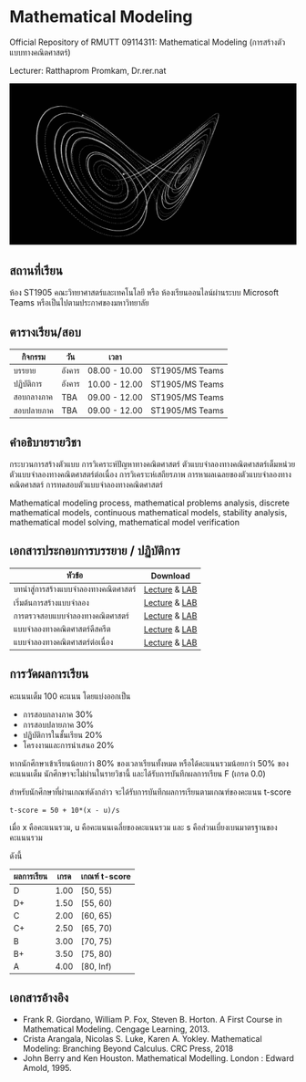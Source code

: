 # Mathematical Modeling
Official Repository of RMUTT 09114311: Mathematical Modeling (การสร้างตัวแบบทางคณิตศาสตร์)

Lecturer: Ratthaprom Promkam, Dr.rer.nat


![Chaos Theory](/images/strangeattractor-4.gif)


## สถานที่เรียน
ห้อง ST1905 คณะวิทยาศาสตร์และเทคโนโลยี หรือ ห้องเรียนออนไลน์ผ่านระบบ Microsoft Teams หรือเป็นไปตามประกาศของมหาวิทยาลัย

## ตารางเรียน/สอบ

|   กิจกรรม   |    วัน    |   เวลา        |                 |
|-----------|----------|---------------|-----------------|
| บรรยาย     |  อังคาร   |  08.00 - 10.00 | ST1905/MS Teams |
| ปฏิบัติการ    |  อังคาร   |  10.00 - 12.00 | ST1905/MS Teams |
| สอบกลางภาค |  TBA   |  09.00 - 12.00 | ST1905/MS Teams |
| สอบปลายภาค |  TBA   |  09.00 - 12.00 | ST1905/MS Teams |

## คำอธิบายรายวิชา

กระบวนการสร้างตัวแบบ การวิเคราะห์ปัญหาทางคณิตศาสตร์ ตัวแบบจำลองทางคณิตศาสตร์เต็มหน่วย ตัวแบบจำลองทางคณิตศาสตร์ต่อเนื่อง การวิเคราะห์เสถียรภาพ การหาผลเฉลยของตัวแบบจำลองทางคณิตศาสตร์ การทดสอบตัวแบบจำลองทางคณิตศาสตร์

Mathematical modeling process, mathematical problems analysis, discrete mathematical models, continuous mathematical models, stability analysis, mathematical model solving, mathematical model verification

## เอกสารประกอบการบรรยาย / ปฏิบัติการ

| หัวข้อ 	            |      Download          |
|-------------------|------------------------|
| บทนำสู่การสร้างแบบจำลองทางคณิตศาสตร์ |  [Lecture](/materials/ch_01.pdf) &  [LAB](/labs/)   |
| เริ่มต้นการสร้างแบบจำลอง |  [Lecture](/materials/ch_02.pdf) &  [LAB](/labs/)   |
| การตรวจสอบแบบจำลองทางคณิตศาสตร์ |  [Lecture](/materials/ch_03.pdf) &  [LAB](/labs/)   |
| แบบจำลองทางคณิตศาสตร์ดีสครีต |  [Lecture](/materials/ch_04.pdf) &  [LAB](/labs/)   |
| แบบจำลองทางคณิตศาสตร์ต่อเนื่อง |  [Lecture](/materials/ch_05.pdf) &  [LAB](/labs/)   |


## การวัดผลการเรียน
คะแนนเต็ม 100 คะแนน โดยแบ่งออกเป็น
- การสอบกลางภาค 30%
- การสอบปลายภาค 30%
- ปฏิบัติการในชั้นเรียน 20%
- โครงงานและการนำเสนอ 20%

หากนักศึกษาเข้าเรียนน้อยกว่า 80% ของเวลาเรียนทั้งหมด
หรือได้คะแนนรวมน้อยกว่า 50% ของคะแนนเต็ม นักศึกษาจะไม่ผ่านในรายวิชานี้ และได้รับการบันทึกผลการเรียน F (เกรด 0.0) 

สำหรับนักศึกษาที่ผ่านเกณฑ์ดังกล่าว จะได้รับการบันทึกผลการเรียนตามเกณฑ์ของคะแนน t-score 

```
t-score = 50 + 10*(x - u)/s
```
เมื่อ x คือคะแนนรวม, u คือคะแนนเฉลี่ยของคะแนนรวม และ s คือส่วนเบี่ยงเบนมาตรฐานของคะแนนรวม

ดังนี้

| ผลการเรียน | เกรด | เกณฑ์ t-score |
|---------|------|--------------|
| D | 1.00 | [50, 55) | 
| D+ | 1.50 | [55, 60) | 
| C | 2.00 | [60, 65) |
| C+ | 2.50 | [65, 70) |
| B | 3.00 | [70, 75) |
| B+ | 3.50 | [75, 80) |
| A | 4.00 | [80, Inf) |


## เอกสารอ้างอิง
* Frank R. Giordano, William P. Fox, Steven B. Horton. A First Course in Mathematical Modeling. Cengage Learning, 2013.
* Crista Arangala, Nicolas S. Luke, Karen A. Yokley. Mathematical Modeling: Branching Beyond Calculus. CRC Press, 2018
* John Berry and Ken Houston. Mathematical Modelling. London : Edward Amold, 1995. 
